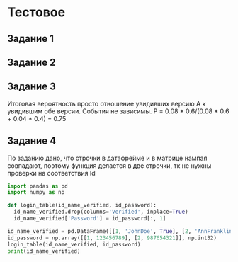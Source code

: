 # Тестовое

## Задание 1


## Задание 2


## Задание 3
Итоговая вероятность просто отношение увидивших версию А к увидившим обе версии. События не зависимы.
P = 0.08 * 0.6/(0.08 * 0.6 + 0.04 * 0.4) = 0.75

## Задание 4
По заданию дано, что строчки в датафрейме и в матрице нампая совпадают, поэтому функция делается в две строчки, тк не нужны проверки на соответствия Id
```python
import pandas as pd
import numpy as np

def login_table(id_name_verified, id_password): 
  id_name_verified.drop(columns='Verified', inplace=True)
  id_name_verified['Password'] = id_password[:, 1]

id_name_verified = pd.DataFrame([[1, 'JohnDoe', True], [2, 'AnnFranklin', True]], columns=['Id', 'Login', 'Verified'])
id_password = np.array([[1, 123456789], [2, 987654321]], np.int32)
login_table(id_name_verified, id_password)
print(id_name_verified)
```
